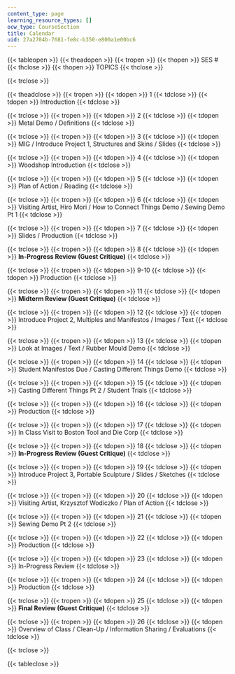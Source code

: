 ```yaml
---
content_type: page
learning_resource_types: []
ocw_type: CourseSection
title: Calendar
uid: 27a2704b-7681-fe8c-b350-e800a1e00bc6
---
```


{{< tableopen >}}
{{< theadopen >}}
{{< tropen >}}
{{< thopen >}}
SES #
{{< thclose >}}
{{< thopen >}}
TOPICS
{{< thclose >}}

{{< trclose >}}

{{< theadclose >}}
{{< tropen >}}
{{< tdopen >}}
1
{{< tdclose >}}
{{< tdopen >}}
Introduction
{{< tdclose >}}

{{< trclose >}}
{{< tropen >}}
{{< tdopen >}}
2
{{< tdclose >}}
{{< tdopen >}}
Metal Demo / Definitions
{{< tdclose >}}

{{< trclose >}}
{{< tropen >}}
{{< tdopen >}}
3
{{< tdclose >}}
{{< tdopen >}}
MIG / Introduce Project 1, Structures and Skins / Slides
{{< tdclose >}}

{{< trclose >}}
{{< tropen >}}
{{< tdopen >}}
4
{{< tdclose >}}
{{< tdopen >}}
Woodshop Introduction
{{< tdclose >}}

{{< trclose >}}
{{< tropen >}}
{{< tdopen >}}
5
{{< tdclose >}}
{{< tdopen >}}
Plan of Action / Reading
{{< tdclose >}}

{{< trclose >}}
{{< tropen >}}
{{< tdopen >}}
6
{{< tdclose >}}
{{< tdopen >}}
Visiting Artist, Hiro Mori / How to Connect Things Demo / Sewing Demo Pt 1
{{< tdclose >}}

{{< trclose >}}
{{< tropen >}}
{{< tdopen >}}
7
{{< tdclose >}}
{{< tdopen >}}
Slides / Production
{{< tdclose >}}

{{< trclose >}}
{{< tropen >}}
{{< tdopen >}}
8
{{< tdclose >}}
{{< tdopen >}}
**In-Progress Review (Guest Critique)**
{{< tdclose >}}

{{< trclose >}}
{{< tropen >}}
{{< tdopen >}}
9-10
{{< tdclose >}}
{{< tdopen >}}
Production
{{< tdclose >}}

{{< trclose >}}
{{< tropen >}}
{{< tdopen >}}
11
{{< tdclose >}}
{{< tdopen >}}
**Midterm Review (Guest Critique)**
{{< tdclose >}}

{{< trclose >}}
{{< tropen >}}
{{< tdopen >}}
12
{{< tdclose >}}
{{< tdopen >}}
Introduce Project 2, Multiples and Manifestos / Images / Text
{{< tdclose >}}

{{< trclose >}}
{{< tropen >}}
{{< tdopen >}}
13
{{< tdclose >}}
{{< tdopen >}}
Look at Images / Text / Rubber Mould Demo
{{< tdclose >}}

{{< trclose >}}
{{< tropen >}}
{{< tdopen >}}
14
{{< tdclose >}}
{{< tdopen >}}
Student Manifestos Due / Casting Different Things Demo
{{< tdclose >}}

{{< trclose >}}
{{< tropen >}}
{{< tdopen >}}
15
{{< tdclose >}}
{{< tdopen >}}
Casting Different Things Pt 2 / Student Trials
{{< tdclose >}}

{{< trclose >}}
{{< tropen >}}
{{< tdopen >}}
16
{{< tdclose >}}
{{< tdopen >}}
Production
{{< tdclose >}}

{{< trclose >}}
{{< tropen >}}
{{< tdopen >}}
17
{{< tdclose >}}
{{< tdopen >}}
In Class Visit to Boston Tool and Die Corp
{{< tdclose >}}

{{< trclose >}}
{{< tropen >}}
{{< tdopen >}}
18
{{< tdclose >}}
{{< tdopen >}}
**In-Progress Review (Guest Critique)**
{{< tdclose >}}

{{< trclose >}}
{{< tropen >}}
{{< tdopen >}}
19
{{< tdclose >}}
{{< tdopen >}}
Introduce Project 3, Portable Sculpture / Slides / Sketches
{{< tdclose >}}

{{< trclose >}}
{{< tropen >}}
{{< tdopen >}}
20
{{< tdclose >}}
{{< tdopen >}}
Visiting Artist, Krzysztof Wodiczko / Plan of Action
{{< tdclose >}}

{{< trclose >}}
{{< tropen >}}
{{< tdopen >}}
21
{{< tdclose >}}
{{< tdopen >}}
Sewing Demo Pt 2
{{< tdclose >}}

{{< trclose >}}
{{< tropen >}}
{{< tdopen >}}
22
{{< tdclose >}}
{{< tdopen >}}
Production
{{< tdclose >}}

{{< trclose >}}
{{< tropen >}}
{{< tdopen >}}
23
{{< tdclose >}}
{{< tdopen >}}
In-Progress Review
{{< tdclose >}}

{{< trclose >}}
{{< tropen >}}
{{< tdopen >}}
24
{{< tdclose >}}
{{< tdopen >}}
Production
{{< tdclose >}}

{{< trclose >}}
{{< tropen >}}
{{< tdopen >}}
25
{{< tdclose >}}
{{< tdopen >}}
**Final Review (Guest Critique)**
{{< tdclose >}}

{{< trclose >}}
{{< tropen >}}
{{< tdopen >}}
26
{{< tdclose >}}
{{< tdopen >}}
Overview of Class / Clean-Up / Information Sharing / Evaluations
{{< tdclose >}}

{{< trclose >}}

{{< tableclose >}}